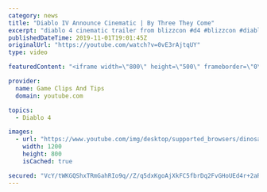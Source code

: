 ```yaml
---
category: news
title: "Diablo IV Announce Cinematic | By Three They Come"
excerpt: "diablo 4 cinematic trailer from blizzcon #d4 #blizzcon #diablo."
publishedDateTime: 2019-11-01T19:01:45Z
originalUrl: "https://youtube.com/watch?v=0vE3rAjtqUY"
type: video

featuredContent: "<iframe width=\"800\" height=\"500\" frameborder=\"0\" src=\"https://www.youtube.com/embed/0vE3rAjtqUY\" allow=\"accelerometer; autoplay; encrypted-media; gyroscope; picture-in-picture\" allowfullscreen></iframe>"

provider:
  name: Game Clips And Tips
  domain: youtube.com

topics:
  - Diablo 4

images:
  - url: "https://www.youtube.com/img/desktop/supported_browsers/dinosaur.png"
    width: 1200
    height: 800
    isCached: true

secured: "VcY/tWKGQShxTRmGahRIo9q//Z/q5dxKgoAjXkFC5fbrDq2FvGHoUEd4r+2aRbmg50lk2kwNuc9EfBZqnCQGb039uypMNf7MNqEaIbnfSCURbXHt8wuQQHNWT/KRTKcxOwtI5CUalqfOaKtT9FyLasozj2P5S9WngPF4HJJw01YVSKfle/Q+pxoFoSOdtcvumPru9DVfH8v7dx8N268IuwaS6+Fp0X0eH3KidfefpUhBef0HwyL2MONkQ3pFXHesxXH4gyS0DOBjGN2fDhbM9Fxd5uuL+0mwx+olGKnwkxQAdJTU3yJdAvLm78Krgc0fGXnrkq60hSB0qMoabHGxz+8Rwhrj/XC/8Ff+IqTSV7gYGYXtzVOD2H3IfVoByovXyToMjKhqSnJnfEpW57qHIg==;a8nOTIYRRcfmhhj2XqDqIQ=="
---
```


